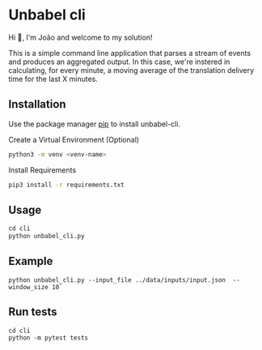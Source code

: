 # Unbabel cli
Hi 👋, I'm João and welcome to my solution! 

This is a simple command line application that parses a stream of events and produces an aggregated output. In this case, we're instered in calculating, for every minute, a moving average of the translation delivery time for the last X minutes.

## Installation

Use the package manager [pip](https://pip.pypa.io/en/stable/) to install unbabel-cli.

Create a Virtual Environment (Optional)

```bash
python3 -m venv <venv-name>
```

Install Requirements

```bash
pip3 install -r requirements.txt
```

## Usage

```python
cd cli
python unbabel_cli.py
```

## Example
```
python unbabel_cli.py --input_file ../data/inputs/input.json  --window_size 10`
```

## Run tests
```
cd cli
python -m pytest tests
```